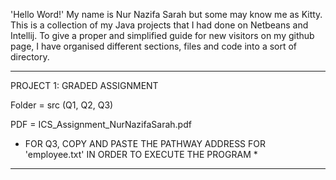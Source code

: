 'Hello Word!'
My name is Nur Nazifa Sarah but some may know me as Kitty. This is a collection of my Java projects that I had done on Netbeans and Intellij.
To give a proper and simplified guide for new visitors on my github page, I have organised different sections, files and code into a sort of directory.

________________________________________________________________________________________________________________________________________________________________

PROJECT 1: GRADED ASSIGNMENT

Folder = src (Q1, Q2, Q3) 

PDF = ICS_Assignment_NurNazifaSarah.pdf

* FOR Q3, COPY AND PASTE THE PATHWAY ADDRESS FOR 'employee.txt' IN ORDER TO EXECUTE THE PROGRAM *

________________________________________________________________________________________________________________________________________________________________
